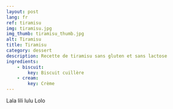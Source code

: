 ```yaml
---
layout: post
lang: fr
ref: tiramisu
img: tiramisu.jpg
img_thumb: tiramisu_thumb.jpg
alt: Tiramisu
title: Tiramisu
category: dessert
description: Recette de tiramisu sans gluten et sans lactose
ingredients:
    - biscuit:
        key: Biscuit cuillère
    - cream:
        key: Crème
---
```

Lala lili lulu
Lolo

